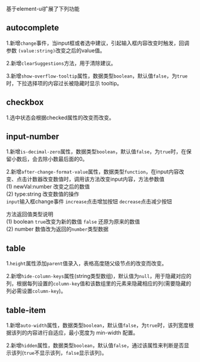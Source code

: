 基于element-ui扩展了下列功能

## autocomplete
1.新增`change`事件，当input框或者选中建议，引起输入框内容改变时触发，回调参数 `(value:string)`改变之后的value值。

2.新增`clearSuggestions`方法，用于清除建议。

3.新增`show-overflow-tooltip`属性，数据类型`boolean`，默认值`false`，为`true`时，下拉选择项的内容过长被隐藏时显示 tooltip。

## checkbox
1.选中状态会根据checked属性的改变而改变。

## input-number
1.新增`is-decimal-zero`属性，数据类型`boolean`，默认值`false`，为`true`时，在保留小数后，会去除小数最后面的0。

2.新增`after-change-format-value`属性，数据类型`function`，在input内容改变、点击计数器改变数值时，调用该方法改变input内容，方法参数值<br>
(1) newVal:number 改变之后的数值<br>
(2) type:string 改变数值的操作<br>
`input`输入框change事件 `increase`点击增加按钮 `decrease`点击减少按钮

方法返回值类型说明<br>
(1) boolean `true`改变为新的数值 `false` 还原为原来的数值<br>
(2) number 数值改为返回的`number`类型数据

## table
1.`height`属性添加`parent`值录入，表格高度随父级节点的改变而改变。

2.新增`hide-column-keys`属性(string类型数组)，默认值为`null`，用于隐藏对应的列，根据每列设置的`column-key`值和该数组里的元素来隐藏相应的列(需要隐藏的列必需设置`column-key`)。

## table-item
1.新增`auto-width`属性，数据类型`boolean`，默认值`false`，为`true`时，该列宽度根据该列的内容进行自适应，最小宽度为 min-width 配置。

2.新增`hidden`属性，数据类型`boolean`，默认值`false`，通过该属性来判断是否显示该列(`true`不显示该列，`false`显示该列)。
